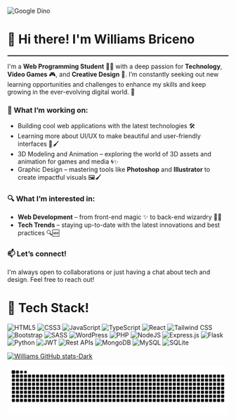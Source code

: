 ![Google Dino](https://raw.githubusercontent.com/saadeghi/saadeghi/refs/heads/master/dino.gif)

# 👋 Hi there! I'm Williams Briceno

<hr style="border: 1px solid gray;">

I'm a **Web Programming Student** 👨‍💻 with a deep passion for **Technology**, **Video Games** 🎮, and **Creative Design** 🎨. I’m constantly seeking out new learning opportunities and challenges to enhance my skills and keep growing in the ever-evolving digital world. 🚀

### 🌱 What I’m working on:
- Building cool web applications with the latest technologies 🛠️
- Learning more about UI/UX to make beautiful and user-friendly interfaces 🎨🖌️
- 3D Modeling and Animation – exploring the world of 3D assets and animation for games and media 🌀✨
- Graphic Design – mastering tools like **Photoshop** and **Illustrator** to create impactful visuals 🖼️🖌️

### 🔍 What I’m interested in:
- **Web Development** – from front-end magic ✨ to back-end wizardry 🧙‍♂️
- **Tech Trends** – staying up-to-date with the latest innovations and best practices 🔍🆕

### 📫 Let’s connect!
I'm always open to collaborations or just having a chat about tech and design. Feel free to reach out!

# 🧰 Tech Stack!


![HTML5](https://img.shields.io/badge/HTML5-E34F26?style=for-the-badge&logo=html5&logoColor=white)
![CSS3](https://img.shields.io/badge/CSS3-1572B6?style=for-the-badge&logo=css3&logoColor=white)
![JavaScript](https://img.shields.io/badge/JavaScript-323330?style=for-the-badge&logo=javascript&logoColor=F7DF1E)
![TypeScript](https://img.shields.io/badge/typescript-%23007ACC.svg?style=for-the-badge&logo=typescript&logoColor=white)
![React](https://img.shields.io/badge/react-%2320232a.svg?style=for-the-badge&logo=react&logoColor=%2361DAFB)
![Tailwind CSS](https://img.shields.io/badge/Tailwind_CSS-38B2AC?style=for-the-badge&logo=tailwind-css&logoColor=white)
![Bootstrap](https://img.shields.io/badge/Bootstrap-563D7C?style=for-the-badge&logo=bootstrap&logoColor=white)
![SASS](https://img.shields.io/badge/SASS-hotpink.svg?style=for-the-badge&logo=SASS&logoColor=white)
![WordPress](https://img.shields.io/badge/WordPress-21759B?style=for-the-badge&logo=wordpress&logoColor=white)
![PHP](https://img.shields.io/badge/PHP-4d59ab?style=for-the-badge&logo=php&logoColor=white)
![NodeJS](https://img.shields.io/badge/node.js-6DA55F?style=for-the-badge&logo=node.js&logoColor=white)
![Express.js](https://img.shields.io/badge/express.js-%23404d59.svg?style=for-the-badge&logo=express&logoColor=%2361DAFB)
![Flask](https://img.shields.io/badge/flask-000000.svg?style=for-the-badge&logo=flask&logoColor=white)
![Python](https://img.shields.io/badge/python-3670A0?style=for-the-badge&logo=python&logoColor=ffdd54)
![JWT](https://img.shields.io/badge/JWT-black?style=for-the-badge&logo=JSON%20web%20tokens)
![Rest APIs](https://img.shields.io/badge/API-white.svg?style=for-the-badge&logo=API&logoColor=black)
![MongoDB](https://img.shields.io/badge/MongoDB-%234ea94b.svg?style=for-the-badge&logo=mongodb&logoColor=white)
![MySQL](https://img.shields.io/badge/mysql-4479A1.svg?style=for-the-badge&logo=mysql&logoColor=white)
![SQLite](https://img.shields.io/badge/sqlite-%2307405e.svg?style=for-the-badge&logo=sqlite&logoColor=white)

[![Williams GitHub stats-Dark](https://github-readme-stats.vercel.app/api?username=WilliamsjAlva&show_icons=true&theme=dark#gh-dark-mode-only)](https://github.com/anuraghazra/github-readme-stats#gh-dark-mode-only)

  <img alt="github-snake" src="https://raw.githubusercontent.com/WilliamsjAlva/WilliamsjAlva/output/github-snake.svg" />
